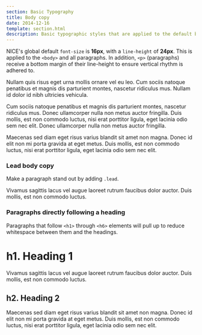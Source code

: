 ```yaml
---
section: Basic Typography
title: Body copy
date: 2014-12-16
template: section.html
description: Basic typographic styles that are applied to the default body copy of a page
---
```


NICE's global default <code>font-size</code> is **16px**, with a <code>line-height</code> of **24px**. This is applied to the <code>&lt;body&gt;</code> and all paragraphs. In addition, <code>&lt;p&gt;</code> (paragraphs) receive a bottom margin of their line-height to ensure vertical rhythm is adhered to.

<div class="guide-example">
  <p class="example-tldr">Nullam quis risus eget urna mollis ornare vel eu leo. Cum sociis natoque penatibus et magnis dis parturient montes, nascetur ridiculus mus. Nullam id dolor id nibh ultricies vehicula.</p>
  <p class="example-ignore">Cum sociis natoque penatibus et magnis dis parturient montes, nascetur ridiculus mus. Donec ullamcorper nulla non metus auctor fringilla. Duis mollis, est non commodo luctus, nisi erat porttitor ligula, eget lacinia odio sem nec elit. Donec ullamcorper nulla non metus auctor fringilla.</p>
  <p class="example-ignore">Maecenas sed diam eget risus varius blandit sit amet non magna. Donec id elit non mi porta gravida at eget metus. Duis mollis, est non commodo luctus, nisi erat porttitor ligula, eget lacinia odio sem nec elit.</p>
</div>

### Lead body copy

Make a paragraph stand out by adding <code>.lead</code>.

<div class="guide-example">
  <p class="lead example-tldr">Vivamus sagittis lacus vel augue laoreet rutrum faucibus dolor auctor. Duis mollis, est non commodo luctus.</p>
</div>

### Paragraphs directly following a heading
Paragraphs that follow <code>&lt;h1&gt;</code> through <code>&lt;h6&gt;</code> elements will pull up to reduce whitespace between them and the headings.

<div class="guide-example">
  <h1>h1. Heading 1</h1>
  <p class="lead example-tldr">Vivamus sagittis lacus vel augue laoreet rutrum faucibus dolor auctor. Duis mollis, est non commodo luctus.</p>

  <h2>h2. Heading 2</h2>
  <p class="example-tldr">Maecenas sed diam eget risus varius blandit sit amet non magna. Donec id elit non mi porta gravida at eget metus. Duis mollis, est non commodo luctus, nisi erat porttitor ligula, eget lacinia odio sem nec elit.</p>
</div>
